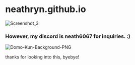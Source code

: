# neathryn.github.io

![Screenshot_3](https://github.com/neathryn/neathryn.github.io/assets/140681793/67b7a2ef-e303-4246-b2c5-16eff988028c)






### However, my discord is neath6067 for inquiries. :)
 
![Domo-Kun-Background-PNG](https://github.com/neathryn/neathryn.github.io/assets/140681793/a381f9ec-b527-4d5b-9181-7b28ea986625)


thanks for looking into this, byebye!

